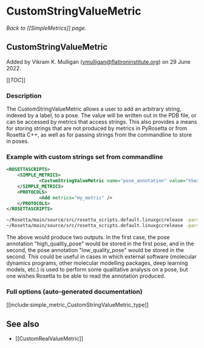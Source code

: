# CustomStringValueMetric
*Back to [[SimpleMetrics]] page.*
## CustomStringValueMetric

Added by Vikram K. Mulligan (vmulligan@flatironinstitute.org) on 29 June 2022.

[[_TOC_]]

### Description

The CustomStringValueMetric allows a user to add an arbitrary string, indexed by a label, to a pose.  The value will be written out in the PDB file, or can be accessed by metrics that access strings.  This also provides a means for storing strings that are not produced by metrics in PyRosetta or from Rosetta C++, as well as for passing strings from the commandline to store in poses.

### Example with custom strings set from commandline

```xml
<ROSETTASCRIPTS>
	<SIMPLE_METRICS>
            <CustomStringValueMetric name="pose_annotation" value="%%external_val%%" />
	</SIMPLE_METRICS>
	<PROTOCOLS>
            <Add metrics="my_metric" />
	</PROTOCOLS>
</ROSETTASCRIPTS>
```

```sh
~/Rosetta/main/source/src/rosetta_scripts.default.linuxgccrelease -parser:protocol my_script.xml -script_vars external_val=high_quality_pose -in:file:s first_file.pdb
~/Rosetta/main/source/src/rosetta_scripts.default.linuxgccrelease -parser:protocol my_script.xml -script_vars external_val=poor_quality_pose -in:file:s second_file.pdb
```

The above would produce two outputs.  In the first case, the pose annotation "high_quality_pose" would be stored in the first pose, and in the second, the pose annotation "low_quality_pose" would be stored in the second.  This could be useful in cases in which external software (molecular dynamics programs, other molecular modelling packages, deep learning models, etc.) is used to perform some qualitative analysis on a pose, but one wishes Rosetta to be able to read the annotation produced.

### Full options (auto-generated documentation)

[[include:simple_metric_CustomStringValueMetric_type]]

## See also

* [[CustomRealValueMetric]]

